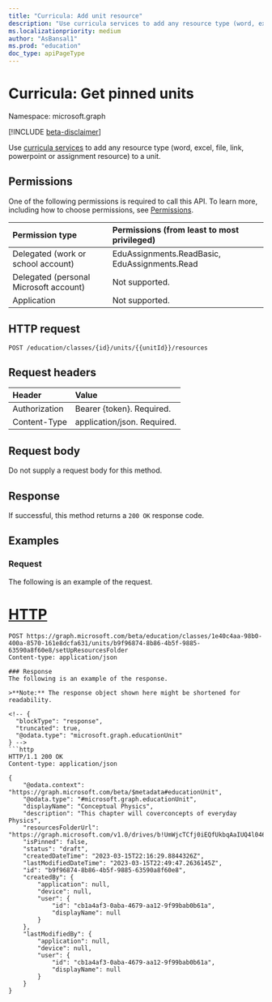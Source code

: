 ```yaml
---
title: "Curricula: Add unit resource"
description: "Use curricula services to add any resource type (word, excel, file, link, powerpoint or assignment resource) to a unit"
ms.localizationpriority: medium
author: "AsBansal1"
ms.prod: "education"
doc_type: apiPageType
---
```


# Curricula: Get pinned units

Namespace: microsoft.graph

[!INCLUDE [beta-disclaimer](../../includes/beta-disclaimer.md)]

Use [curricula services](../resources/educationassignment.md) to add any resource type (word, excel, file, link, powerpoint or assignment resource) to a unit.

## Permissions
One of the following permissions is required to call this API. To learn more, including how to choose permissions, see [Permissions](/graph/permissions-reference).

|Permission type      | Permissions (from least to most privileged)              |
|:--------------------|:---------------------------------------------------------|
|Delegated (work or school account) |  EduAssignments.ReadBasic, EduAssignments.Read  |
|Delegated (personal Microsoft account) |  Not supported.  |
|Application | Not supported. | 

## HTTP request
<!-- { "blockType": "ignored" } -->
```http
POST /education/classes/{id}/units/{{unitId}}/resources
```
## Request headers
| Header       | Value |
|:---------------|:--------|
| Authorization  | Bearer {token}. Required.  |
| Content-Type   | application/json. Required. |

## Request body
Do not supply a request body for this method.

## Response
If successful, this method returns a `200 OK` response code.

## Examples

### Request
The following is an example of the request.

# [HTTP](#tab/http)
<!-- {
  "blockType": "request",
  "sampleKeys": ["## Example
### Request
The following is an example of the request.

# [HTTP](#tab/http)
<!-- {
  "blockType": "request",
  "sampleKeys": ["1e40c4aa-98b0-400a-8570-161e8dcfa631"],
  "name": "curricula_setupresourcesfolder"
}-->
```http
POST https://graph.microsoft.com/beta/education/classes/1e40c4aa-98b0-400a-8570-161e8dcfa631/units/b9f96874-8b86-4b5f-9885-63590a8f60e8/setUpResourcesFolder
Content-type: application/json

### Response
The following is an example of the response. 

>**Note:** The response object shown here might be shortened for readability.

<!-- {
  "blockType": "response",
  "truncated": true,
  "@odata.type": "microsoft.graph.educationUnit"
} -->
```http
HTTP/1.1 200 OK
Content-type: application/json

{
    "@odata.context": "https://graph.microsoft.com/beta/$metadata#educationUnit",
    "@odata.type": "#microsoft.graph.educationUnit",
    "displayName": "Conceptual Physics",
    "description": "This chapter will coverconcepts of everyday Physics",
    "resourcesFolderUrl": "https://graph.microsoft.com/v1.0/drives/b!UmWjcTCfj0iEQfUkbqAaIUQ4l046NrNIq092DJz8KtOU7DSL1lweS7rmmZDVXd8W/items/01OMTFXGZDSF6JTYDVF5FLOGSQKHVASTM2",
    "isPinned": false,
    "status": "draft",
    "createdDateTime": "2023-03-15T22:16:29.8844326Z",
    "lastModifiedDateTime": "2023-03-15T22:49:47.2636145Z",
    "id": "b9f96874-8b86-4b5f-9885-63590a8f60e8",
    "createdBy": {
        "application": null,
        "device": null,
        "user": {
            "id": "cb1a4af3-0aba-4679-aa12-9f99bab0b61a",
            "displayName": null
        }
    },
    "lastModifiedBy": {
        "application": null,
        "device": null,
        "user": {
            "id": "cb1a4af3-0aba-4679-aa12-9f99bab0b61a",
            "displayName": null
        }
    }
}
```